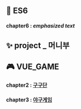 ## 🎯 ES6
#### chapter6 : *emphasized text*

## ✨ project _ 머니부 
#### 

## 🎮 VUE_GAME 
#### chapter2 : [구구단](https://github.com/gay0ung/vue_study/blob/master/%EC%9B%B9%EA%B2%8C%EC%9E%84%20%EB%A7%8C%EB%93%A4%EA%B8%B0/2.%EA%B5%AC%EA%B5%AC%EB%8B%A8/index.html)
#### chapter3 : [야구게임](https://github.com/gay0ung/vue_study/tree/master/%EC%9B%B9%EA%B2%8C%EC%9E%84%20%EB%A7%8C%EB%93%A4%EA%B8%B0/3.%EC%88%AB%EC%9E%90%EC%95%BC%EA%B5%AC/number-baseball)
